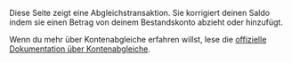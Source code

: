 Diese Seite zeigt eine Abgleichstransaktion. Sie korrigiert deinen Saldo indem sie einen Betrag von deinem Bestandskonto abzieht oder hinzufügt.

Wenn du mehr über Kontenabgleiche erfahren willst, lese die [offizielle Dokumentation über Kontenabgleiche](https://firefly-iii.readthedocs.io/en/latest/advanced/reconcile.html).